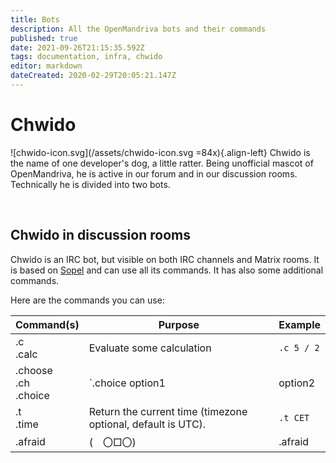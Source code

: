 ```yaml
---
title: Bots
description: All the OpenMandriva bots and their commands
published: true
date: 2021-09-26T21:15:35.592Z
tags: documentation, infra, chwido
editor: markdown
dateCreated: 2020-02-29T20:05:21.147Z
---
```


# Chwido
![chwido-icon.svg](/assets/chwido-icon.svg =84x){.align-left}
Chwido is the name of one developer's dog, a little ratter. Being unofficial mascot of OpenMandriva, he is active in our forum and in our discussion rooms. Technically he is divided into two bots.

<br>

## Chwido in discussion rooms

Chwido is an IRC bot, but visible on both IRC channels and Matrix rooms. It is based on [Sopel](https://sopel.chat/docs/) and can use all its commands. It has also some additional commands.

Here are the commands you can use:

| Command(s) | Purpose | Example |
|---------------------|---------------------------------------------|-------------------------|
| .c<br> .calc | Evaluate some calculation | `.c 5 / 2` |
| .choose<br> .ch<br> .choice | `.choice option1|option2|option3` - Makes a difficult choice easy. | `.ch rock|rolling|cooker` |
| .t<br> .time | Return the current time (timezone optional, default is UTC). | `.t CET` |
|.afraid|(　〇□〇)|.afraid|
